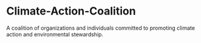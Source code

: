 # Climate-Action-Coalition
A coalition of organizations and individuals committed to promoting climate action and environmental stewardship.
